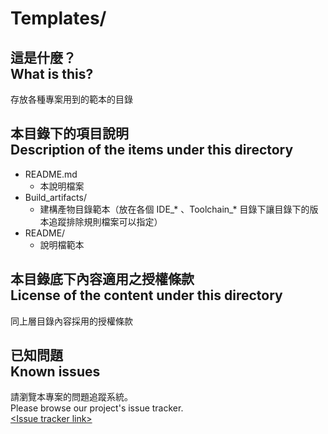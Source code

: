 # Templates/
## 這是什麼？<br />What is this?
存放各種專案用到的範本的目錄

## 本目錄下的項目說明<br />Description of the items under this directory
* README.md
	* 本說明檔案
* Build_artifacts/
	* 建構產物目錄範本（放在各個 IDE_* 、Toolchain_* 目錄下讓目錄下的版本追蹤排除規則檔案可以指定）
* README/
	* 說明檔範本

## 本目錄底下內容適用之授權條款<br />License of the content under this directory
同上層目錄內容採用的授權條款

## 已知問題<br />Known issues
請瀏覽本專案的問題追蹤系統。  
Please browse our project's issue tracker.  
[&lt;Issue tracker link&gt;](about:blank)